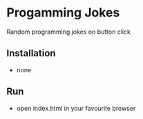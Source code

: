 # Progamming Jokes
Random programming jokes on button click

## Installation
- none

## Run
- open index.html in your favourite browser